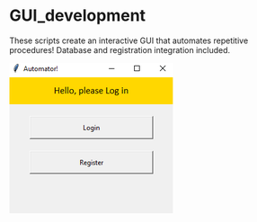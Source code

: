 # GUI_development

These scripts create an interactive GUI that automates repetitive procedures! Database and registration integration included.



![alt text](https://github.com/rtlaceste/GUI_Development/blob/main/Capture.PNG)
